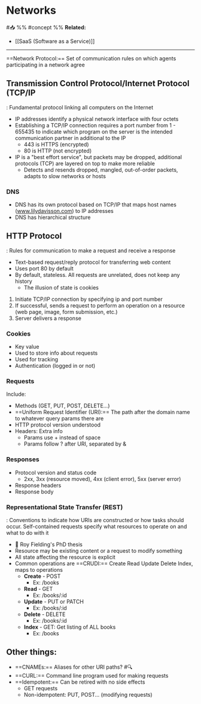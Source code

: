 # Networks
#📥 
%%
#concept
%%
**Related:**
-  [[SaaS (Software as a Service)]]

--- 

==Network Protocol:== Set of communication rules on which agents participating in a network agree 

## Transmission Control Protocol/Internet Protocol (TCP/IP
: Fundamental protocol linking all computers on the Internet 

- IP addresses identify a physical network interface with four octets 
- Establishing a TCP/IP connection requires a port number from 1 - 655435 to indicate which program on the server is the intended communication partner in additional to the IP
	- 443 is HTTPS (encrypted)
	- 80 is HTTP (not encrypted)
- IP is a "best effort service", but packets may be dropped, additional protocols (TCP) are layered on top to make more reliable
	- Detects and resends dropped, mangled, out-of-order packets, adapts to slow networks or hosts 

### DNS
- DNS has its own protocol based on TCP/IP that maps host names (www.lilydavisson.com) to IP addresses
- DNS has hierarchical structure 


## HTTP Protocol 
: Rules for communication to make a request and receive a response
- Text-based request/reply protocol for transferring web content
- Uses port 80 by default
- By default, stateless. All requests are unrelated, does not keep any history
	- The illusion of state is cookies

1. Initiate TCP/IP connection by specifying ip and port number
2. If successful, sends a request to perform an operation on a resource (web page, image, form submission, etc.)
3. Server delivers a response

### Cookies
- Key value
- Used to store info about requests
- Used for tracking
- Authentication (logged in or not)

### Requests
Include:
- Methods (GET, PUT, POST, DELETE...)
- ==Uniform Request Identifier (URI):== The path after the domain name to whatever query params there are 
- HTTP protocol version understood
- Headers: Extra info
	- Params use + instead of space
	- Params follow ? after URI, separated by &

### Responses
- Protocol version and status code 
	- 2xx, 3xx (resource moved), 4xx (client error), 5xx (server error)
- Response headers
- Response body

### Representational State Transfer (REST) 
: Conventions to indicate how URIs are constructed or how tasks should occur. Self-contained requests specify what resources to operate on and what to do with it
- 📝 Roy Fielding's PhD thesis
- Resource may be existing content or a request to modify something
- All state affecting the resource is explicit
- Common operations are ==CRUDI:== Create Read Update Delete Index, maps to operations
	- **Create** - POST
		- Ex: /books
	- **Read** - GET
		- Ex: /books/:id
	- **Update** - PUT or PATCH
		- Ex: /books/:id
	- **Delete** - DELETE
		- Ex: /books/:id
	- **Index** - GET: Get listing of ALL books
		- Ex: /books


## Other things:
- ==CNAMEs:== Aliases for other URI paths?  #🔍
- ==CURL:== Command line program used for making requests 
- ==Idempotent:== Can be retired with no side effects
	- GET requests
	- Non-idempotent: PUT, POST... (modifying requests)